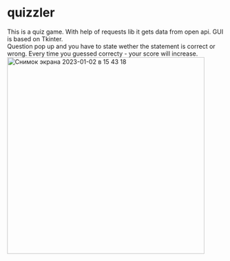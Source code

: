 # quizzler
This is a quiz game. With help of requests lib it gets data from open api. GUI is based on Tkinter.  
Question pop up and you have to state wether the statement is correct or wrong. Every time you guessed correcty - your score will increase.
<img width="458" alt="Снимок экрана 2023-01-02 в 15 43 18" src="https://user-images.githubusercontent.com/94543359/210227032-27993fc8-98e3-4783-87fe-3900d0a4393c.png">
